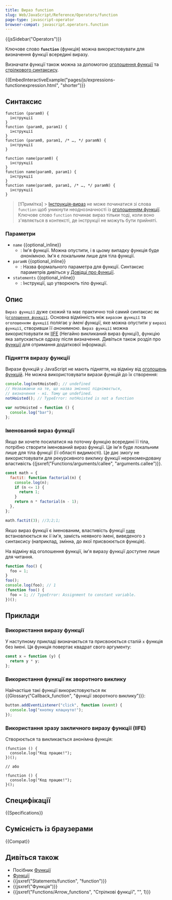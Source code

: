 ```yaml
---
title: Вираз function
slug: Web/JavaScript/Reference/Operators/function
page-type: javascript-operator
browser-compat: javascript.operators.function
---
```


{{jsSidebar("Operators")}}

Ключове слово **`function`** (функція) можна використовувати для визначення функції всередині виразу.

Визначати функції також можна за допомогою [оголошення функції](/uk/docs/Web/JavaScript/Reference/Statements/function) та [стрілкового синтаксису](/uk/docs/Web/JavaScript/Reference/Functions/Arrow_functions).

{{EmbedInteractiveExample("pages/js/expressions-functionexpression.html", "shorter")}}

## Синтаксис

```js-nolint
function (param0) {
  інструкції
}
function (param0, param1) {
  інструкції
}
function (param0, param1, /* …, */ paramN) {
  інструкції
}

function name(param0) {
  інструкції
}
function name(param0, param1) {
  інструкції
}
function name(param0, param1, /* …, */ paramN) {
  інструкції
}
```

> [!Примітка] > [Інструкція-вираз](/uk/docs/Web/JavaScript/Reference/Statements/Expression_statement) не може починатися зі слова `function` щоб уникнути неоднозначності із [оголошенням функції](/uk/docs/Web/JavaScript/Reference/Statements/function). Ключове слово `function` починає вираз тільки тоді, коли воно з'являється в контексті, де інструкції не можуть бути прийняті.

### Параметри

- `name` {{optional_inline}}
  - : Ім'я функції. Можна опустити, і в цьому випадку функція буде _анонімною_. Ім'я є локальним лише для тіла функції.
- `paramN` {{optional_inline}}
  - : Назва формального параметра для функції. Синтаксис параметрів дивіться у [Довідці про функції](/uk/docs/Web/JavaScript/Guide/Functions#parametry-funktsii).
- `statements` {{optional_inline}}
  - : Інструкції, що утворюють тіло функції.

## Опис

`Вираз функції` дуже схожий та має практично той самий синтаксис як і[`оголошення функції`](/uk/docs/Web/JavaScript/Reference/Statements/function). Основна відмінність між `виразом функції` та `оголошенням функції` полягає у _імені функції_, яке можна опустити у `виразі функції`, створивши її _анонимною_. `Вираз функції` можна використовувати як [IIFE](/uk/docs/Glossary/IIFE) (Негайно викликаний вираз функції), функцію яка запускається одразу після визначення. Дивіться також розділ про [функції](/uk/docs/Web/JavaScript/Reference/Functions) для отримання додаткової інформації.

### Підняття виразу функції

Вирази функцій у JavaScript не мають підняття, на відміну від [оголошень функцій](/uk/docs/Web/JavaScript/Reference/Statements/function#hoisting). Не можна використовувати вирази функцій до їх створення:

```js
console.log(notHoisted); // undefined
// Незважаючи на те, що назва змінної піднімається,
// визначення - ні. Тому це undefined.
notHoisted(); // TypeError: notHoisted is not a function

var notHoisted = function () {
  console.log("bar");
};
```

### Іменований вираз функції

Якщо ви хочете посилатися на поточну функцію всередині її тіла, потрібно створити іменований вираз функції. Це ім'я буде локальним лише для тіла функції (її області видимості). Це дає змогу не використовувати для рекурсивного виклику функції нерекомендовану властивість {{jsxref("Functions/arguments/callee", "arguments.callee")}}.

```js
const math = {
  factit: function factorial(n) {
    console.log(n);
    if (n <= 1) {
      return 1;
    }
    return n * factorial(n - 1);
  },
};

math.factit(3); //3;2;1;
```

Якшо вираз функції є іменованим, властивість функції [`name`](/uk/docs/Web/JavaScript/Reference/Global_Objects/Function/name) встановлюється як ії ім'я, замість неявного імені, виведеного з синтаксису (наприклад, змінна, до якої присвоюється функція).

На відміну від оголошення функції, ім'я виразу функції доступне лише для читання.

```js
function foo() {
  foo = 1;
}
foo();
console.log(foo); // 1
(function foo() {
  foo = 1; // TypeError: Assignment to constant variable.
})();
```

## Приклади

### Використання виразу функції

У наступному прикладі визначається та присвоюється сталій `x` функція без імені. Ця функція повертає квадрат свого аргументу:

```js
const x = function (y) {
  return y * y;
};
```

### Використання функції як зворотного виклику

Найчастіше такі функції використовуються як {{Glossary("Callback_function", "функції зворотного виклику")}}:

```js
button.addEventListener("click", function (event) {
  console.log("кнопку клацнуто!");
});
```

### Використання зразу закличного виразу функції (IIFE)

Створюється та викликається анонімна функція:

```js-nolint
(function () {
  console.log("Код працює!");
})();

// або

!function () {
  console.log("Код працює!");
}();
```

## Специфікації

{{Specifications}}

## Сумісність із браузерами

{{Compat}}

## Дивіться також

- Посібник [Функції](/uk/docs/Web/JavaScript/Guide/Functions)
- [Функції](/uk/docs/Web/JavaScript/Reference/Functions)
- {{jsxref("Statements/function", "function")}}
- {{jsxref("Функція")}}
- {{jsxref("Functions/Arrow_functions", "Стрілкові функції", "", 1)}}

